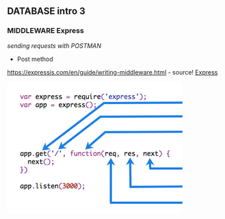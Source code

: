 ## DATABASE intro 3

### MIDDLEWARE Express

_sending requests with POSTMAN_

- Post method

https://expressjs.com/en/guide/writing-middleware.html - source!
[Express](https://expressjs.com/en/guide/writing-middleware.html)

![image1](./img/express-mw.png)

